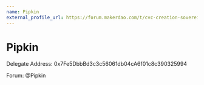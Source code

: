 ```yaml
---
name: Pipkin
external_profile_url: https://forum.makerdao.com/t/cvc-creation-sovereign-finance-cvc/20868
---
```


# Pipkin
Delegate Address: 0x7Fe5DbbBd3c3c56061db04cA6f01c8c390325994

Forum: @Pipkin
